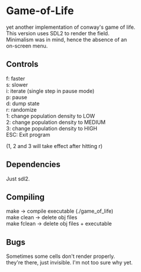 # Game-of-Life
yet another implementation of conway's game of life.\
This version uses SDL2 to render the field.\
Minimalism was in mind, hence the absence of an\
on-screen menu.

## Controls
f: faster\
s: slower\
i: iterate (single step in pause mode)\
p: pause\
d: dump state\
r: randomize\
1: change population density to LOW\
2: change population density to MEDIUM\
3: change population density to HIGH\
ESC: Exit program

(1, 2 and 3 will take effect after hitting r)

## Dependencies
Just sdl2.

## Compiling
make -> compile executable (./game_of_life)\
make clean -> delete obj files\
make fclean -> delete obj files + executable

## Bugs
Sometimes some cells don't render properly.\
they're there, just invisible. I'm not too sure why yet.
